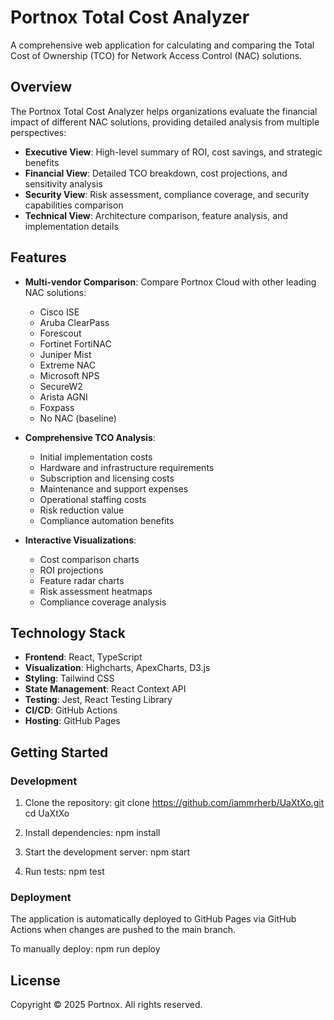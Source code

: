 # Portnox Total Cost Analyzer

A comprehensive web application for calculating and comparing the Total Cost of Ownership (TCO) for Network Access Control (NAC) solutions.

## Overview

The Portnox Total Cost Analyzer helps organizations evaluate the financial impact of different NAC solutions, providing detailed analysis from multiple perspectives:

- **Executive View**: High-level summary of ROI, cost savings, and strategic benefits
- **Financial View**: Detailed TCO breakdown, cost projections, and sensitivity analysis
- **Security View**: Risk assessment, compliance coverage, and security capabilities comparison
- **Technical View**: Architecture comparison, feature analysis, and implementation details

## Features

- **Multi-vendor Comparison**: Compare Portnox Cloud with other leading NAC solutions:
  - Cisco ISE
  - Aruba ClearPass
  - Forescout
  - Fortinet FortiNAC
  - Juniper Mist
  - Extreme NAC
  - Microsoft NPS
  - SecureW2
  - Arista AGNI
  - Foxpass
  - No NAC (baseline)

- **Comprehensive TCO Analysis**:
  - Initial implementation costs
  - Hardware and infrastructure requirements
  - Subscription and licensing costs
  - Maintenance and support expenses
  - Operational staffing costs
  - Risk reduction value
  - Compliance automation benefits

- **Interactive Visualizations**:
  - Cost comparison charts
  - ROI projections
  - Feature radar charts
  - Risk assessment heatmaps
  - Compliance coverage analysis

## Technology Stack

- **Frontend**: React, TypeScript
- **Visualization**: Highcharts, ApexCharts, D3.js
- **Styling**: Tailwind CSS
- **State Management**: React Context API
- **Testing**: Jest, React Testing Library
- **CI/CD**: GitHub Actions
- **Hosting**: GitHub Pages

## Getting Started

### Development

1. Clone the repository:
git clone https://github.com/iammrherb/UaXtXo.git
cd UaXtXo

2. Install dependencies:
npm install

3. Start the development server:
npm start

4. Run tests:
npm test

### Deployment

The application is automatically deployed to GitHub Pages via GitHub Actions when changes are pushed to the main branch.

To manually deploy:
npm run deploy

## License

Copyright © 2025 Portnox. All rights reserved.
